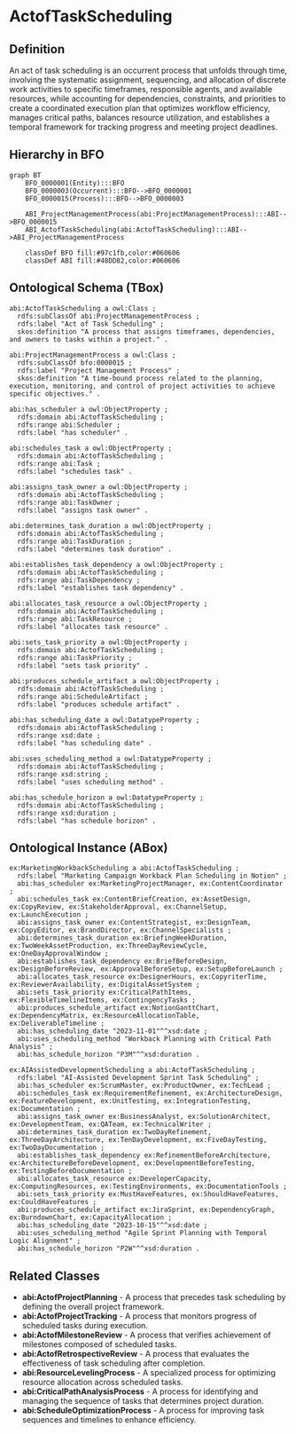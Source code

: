 # ActofTaskScheduling

## Definition
An act of task scheduling is an occurrent process that unfolds through time, involving the systematic assignment, sequencing, and allocation of discrete work activities to specific timeframes, responsible agents, and available resources, while accounting for dependencies, constraints, and priorities to create a coordinated execution plan that optimizes workflow efficiency, manages critical paths, balances resource utilization, and establishes a temporal framework for tracking progress and meeting project deadlines.

## Hierarchy in BFO
```mermaid
graph BT
    BFO_0000001(Entity):::BFO
    BFO_0000003(Occurrent):::BFO-->BFO_0000001
    BFO_0000015(Process):::BFO-->BFO_0000003
    
    ABI_ProjectManagementProcess(abi:ProjectManagementProcess):::ABI-->BFO_0000015
    ABI_ActofTaskScheduling(abi:ActofTaskScheduling):::ABI-->ABI_ProjectManagementProcess
    
    classDef BFO fill:#97c1fb,color:#060606
    classDef ABI fill:#48DD82,color:#060606
```

## Ontological Schema (TBox)
```turtle
abi:ActofTaskScheduling a owl:Class ;
  rdfs:subClassOf abi:ProjectManagementProcess ;
  rdfs:label "Act of Task Scheduling" ;
  skos:definition "A process that assigns timeframes, dependencies, and owners to tasks within a project." .

abi:ProjectManagementProcess a owl:Class ;
  rdfs:subClassOf bfo:0000015 ;
  rdfs:label "Project Management Process" ;
  skos:definition "A time-bound process related to the planning, execution, monitoring, and control of project activities to achieve specific objectives." .

abi:has_scheduler a owl:ObjectProperty ;
  rdfs:domain abi:ActofTaskScheduling ;
  rdfs:range abi:Scheduler ;
  rdfs:label "has scheduler" .

abi:schedules_task a owl:ObjectProperty ;
  rdfs:domain abi:ActofTaskScheduling ;
  rdfs:range abi:Task ;
  rdfs:label "schedules task" .

abi:assigns_task_owner a owl:ObjectProperty ;
  rdfs:domain abi:ActofTaskScheduling ;
  rdfs:range abi:TaskOwner ;
  rdfs:label "assigns task owner" .

abi:determines_task_duration a owl:ObjectProperty ;
  rdfs:domain abi:ActofTaskScheduling ;
  rdfs:range abi:TaskDuration ;
  rdfs:label "determines task duration" .

abi:establishes_task_dependency a owl:ObjectProperty ;
  rdfs:domain abi:ActofTaskScheduling ;
  rdfs:range abi:TaskDependency ;
  rdfs:label "establishes task dependency" .

abi:allocates_task_resource a owl:ObjectProperty ;
  rdfs:domain abi:ActofTaskScheduling ;
  rdfs:range abi:TaskResource ;
  rdfs:label "allocates task resource" .

abi:sets_task_priority a owl:ObjectProperty ;
  rdfs:domain abi:ActofTaskScheduling ;
  rdfs:range abi:TaskPriority ;
  rdfs:label "sets task priority" .

abi:produces_schedule_artifact a owl:ObjectProperty ;
  rdfs:domain abi:ActofTaskScheduling ;
  rdfs:range abi:ScheduleArtifact ;
  rdfs:label "produces schedule artifact" .

abi:has_scheduling_date a owl:DatatypeProperty ;
  rdfs:domain abi:ActofTaskScheduling ;
  rdfs:range xsd:date ;
  rdfs:label "has scheduling date" .

abi:uses_scheduling_method a owl:DatatypeProperty ;
  rdfs:domain abi:ActofTaskScheduling ;
  rdfs:range xsd:string ;
  rdfs:label "uses scheduling method" .

abi:has_schedule_horizon a owl:DatatypeProperty ;
  rdfs:domain abi:ActofTaskScheduling ;
  rdfs:range xsd:duration ;
  rdfs:label "has schedule horizon" .
```

## Ontological Instance (ABox)
```turtle
ex:MarketingWorkbackScheduling a abi:ActofTaskScheduling ;
  rdfs:label "Marketing Campaign Workback Plan Scheduling in Notion" ;
  abi:has_scheduler ex:MarketingProjectManager, ex:ContentCoordinator ;
  abi:schedules_task ex:ContentBriefCreation, ex:AssetDesign, ex:CopyReview, ex:StakeholderApproval, ex:ChannelSetup, ex:LaunchExecution ;
  abi:assigns_task_owner ex:ContentStrategist, ex:DesignTeam, ex:CopyEditor, ex:BrandDirector, ex:ChannelSpecialists ;
  abi:determines_task_duration ex:BriefingWeekDuration, ex:TwoWeekAssetProduction, ex:ThreeDayReviewCycle, ex:OneDayApprovalWindow ;
  abi:establishes_task_dependency ex:BriefBeforeDesign, ex:DesignBeforeReview, ex:ApprovalBeforeSetup, ex:SetupBeforeLaunch ;
  abi:allocates_task_resource ex:DesignerHours, ex:CopyriterTime, ex:ReviewerAvailability, ex:DigitalAssetSystem ;
  abi:sets_task_priority ex:CriticalPathItems, ex:FlexibleTimelineItems, ex:ContingencyTasks ;
  abi:produces_schedule_artifact ex:NotionGanttChart, ex:DependencyMatrix, ex:ResourceAllocationTable, ex:DeliverableTimeline ;
  abi:has_scheduling_date "2023-11-01"^^xsd:date ;
  abi:uses_scheduling_method "Workback Planning with Critical Path Analysis" ;
  abi:has_schedule_horizon "P3M"^^xsd:duration .

ex:AIAssistedDevelopmentScheduling a abi:ActofTaskScheduling ;
  rdfs:label "AI-Assisted Development Sprint Task Scheduling" ;
  abi:has_scheduler ex:ScrumMaster, ex:ProductOwner, ex:TechLead ;
  abi:schedules_task ex:RequirementRefinement, ex:ArchitectureDesign, ex:FeatureDevelopment, ex:UnitTesting, ex:IntegrationTesting, ex:Documentation ;
  abi:assigns_task_owner ex:BusinessAnalyst, ex:SolutionArchitect, ex:DevelopmentTeam, ex:QATeam, ex:TechnicalWriter ;
  abi:determines_task_duration ex:TwoDayRefinement, ex:ThreeDayArchitecture, ex:TenDayDevelopment, ex:FiveDayTesting, ex:TwoDayDocumentation ;
  abi:establishes_task_dependency ex:RefinementBeforeArchitecture, ex:ArchitectureBeforeDevelopment, ex:DevelopmentBeforeTesting, ex:TestingBeforeDocumentation ;
  abi:allocates_task_resource ex:DeveloperCapacity, ex:ComputingResources, ex:TestingEnvironments, ex:DocumentationTools ;
  abi:sets_task_priority ex:MustHaveFeatures, ex:ShouldHaveFeatures, ex:CouldHaveFeatures ;
  abi:produces_schedule_artifact ex:JiraSprint, ex:DependencyGraph, ex:BurndownChart, ex:CapacityAllocation ;
  abi:has_scheduling_date "2023-10-15"^^xsd:date ;
  abi:uses_scheduling_method "Agile Sprint Planning with Temporal Logic Alignment" ;
  abi:has_schedule_horizon "P2W"^^xsd:duration .
```

## Related Classes
- **abi:ActofProjectPlanning** - A process that precedes task scheduling by defining the overall project framework.
- **abi:ActofProjectTracking** - A process that monitors progress of scheduled tasks during execution.
- **abi:ActofMilestoneReview** - A process that verifies achievement of milestones composed of scheduled tasks.
- **abi:ActofRetrospectiveReview** - A process that evaluates the effectiveness of task scheduling after completion.
- **abi:ResourceLevelingProcess** - A specialized process for optimizing resource allocation across scheduled tasks.
- **abi:CriticalPathAnalysisProcess** - A process for identifying and managing the sequence of tasks that determines project duration.
- **abi:ScheduleOptimizationProcess** - A process for improving task sequences and timelines to enhance efficiency. 